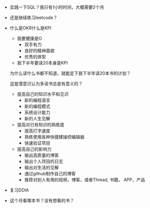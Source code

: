 - 实践一下SQL？我只有1小时时间，大概需要2个月
- 还是继续练习leetcode？
- 什么是OKR什么是KPI
    - 我要健康是O
        - 双手有力
        - 良好的精神面貌
        - 优秀的体型
    - 我下半年要读20本身是KPI
    
    为什么读什么书都不知道，就能定下我下半年读20本书的计划？

    这是潜意识认为多读书总是有意义的？
    - 提高自己的知识水平和见识
        - 新的编程语言
        - 新的编程模式
        - 系统设计能力
        - 新的人生见解
    - 提高对已有知识的熟练度
        - 提高打字速度
        - 熟练使用各种快捷建操控编辑器
        - 快速验证项目
    - 提高自己的影响力
        - 输出高质量的博客
        - 输出个人项目的日志
        - 输出对生活的见解
        - 通过github制作自己的博客
        - 推荐对别人有用的视频，博客，或者Thread, 书籍， APP，产品
- 复习DDIA
- 这个月看哪本书？没有想看的书？